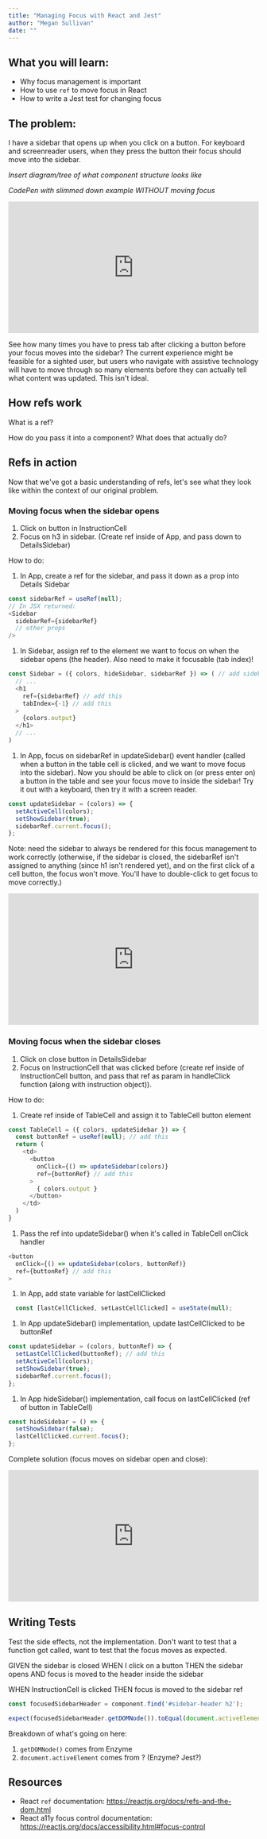 ```yaml
---
title: "Managing Focus with React and Jest"
author: "Megan Sullivan"
date: ""
---
```


## What you will learn:
* Why focus management is important
* How to use `ref` to move focus in React
* How to write a Jest test for changing focus

## The problem:
I have a sidebar that opens up when you click on a button. For keyboard and screenreader users, when they press the button their focus should move into the sidebar.

_Insert diagram/tree of what component structure looks like_

_CodePen with slimmed down example WITHOUT moving focus_

<iframe height="265" style="width: 100%;" scrolling="no" title="Managing Focus in React" src="https://codepen.io/meganesu/embed/preview/OJVXwer?height=265&theme-id=dark&default-tab=js,result" frameborder="no" allowtransparency="true" allowfullscreen="true">
  See the Pen <a href='https://codepen.io/meganesu/pen/OJVXwer'>Managing Focus in React</a> by Megan Sullivan
  (<a href='https://codepen.io/meganesu'>@meganesu</a>) on <a href='https://codepen.io'>CodePen</a>.
</iframe>

See how many times you have to press tab after clicking a button before your focus moves into the sidebar? The current experience might be feasible for a sighted user, but users who navigate with assistive technology will have to move through so many elements before they can actually tell what content was updated. This isn't ideal.

## How refs work

What is a ref?

How do you pass it into a component? What does that actually do?

## Refs in action

Now that we've got a basic understanding of refs, let's see what they look like within the context of our original problem.

### Moving focus when the sidebar opens

1. Click on button in InstructionCell
1. Focus on h3 in sidebar. (Create ref inside of App, and pass down to DetailsSidebar)

How to do:

1. In App, create a ref for the sidebar, and pass it down as a prop into Details Sidebar
```javascript
const sidebarRef = useRef(null);
// In JSX returned:
<Sidebar
  sidebarRef={sidebarRef}
  // other props
/>
```
1. In Sidebar, assign ref to the element we want to focus on when the sidebar opens (the header). Also need to make it focusable (tab index)!
```javascript
const Sidebar = ({ colors, hideSidebar, sidebarRef }) => ( // add sidebarRef prop
  // ...
  <h1
    ref={sidebarRef} // add this
    tabIndex={-1} // add this
  >
    {colors.output}
  </h1>
  // ...
)
```
1. In App, focus on sidebarRef in updateSidebar() event handler (called when a button in the table cell is clicked, and we want to move focus into the sidebar). Now you should be able to click on (or press enter on) a button in the table and see your focus move to inside the sidebar! Try it out with a keyboard, then try it with a screen reader.
```javascript
const updateSidebar = (colors) => {
  setActiveCell(colors);
  setShowSidebar(true);
  sidebarRef.current.focus();
};
```

Note: need the sidebar to always be rendered for this focus management to work correctly (otherwise, if the sidebar is closed, the sidebarRef isn't assigned to anything (since h1 isn't rendered yet), and on the first click of a cell button, the focus won't move. You'll have to double-click to get focus to move correctly.)

<iframe height="265" style="width: 100%;" scrolling="no" title="Managing Focus in React (move focus on sidebar open only)" src="https://codepen.io/meganesu/embed/preview/jOPMbGX?height=265&theme-id=dark&default-tab=js,result" frameborder="no" allowtransparency="true" allowfullscreen="true">
  See the Pen <a href='https://codepen.io/meganesu/pen/jOPMbGX'>Managing Focus in React (move focus on sidebar open only)</a> by Megan Sullivan
  (<a href='https://codepen.io/meganesu'>@meganesu</a>) on <a href='https://codepen.io'>CodePen</a>.
</iframe>

### Moving focus when the sidebar closes

1. Click on close button in DetailsSidebar
1. Focus on InstructionCell that was clicked before (create ref inside of InstructionCell button, and pass that ref as param in handleClick function (along with instruction object)).

How to do:

1. Create ref inside of TableCell and assign it to TableCell button element
```javascript
const TableCell = ({ colors, updateSidebar }) => {
  const buttonRef = useRef(null); // add this
  return (
    <td>
      <button
        onClick={() => updateSidebar(colors)}
        ref={buttonRef} // add this
      >
        { colors.output }
      </button>
    </td>
  )
}
```
1. Pass the ref into updateSidebar() when it's called in TableCell onClick handler
```javascript
<button
  onClick={() => updateSidebar(colors, buttonRef)}
  ref={buttonRef} // add this
>
```
1. In App, add state variable for lastCellClicked
```javascript
  const [lastCellClicked, setLastCellClicked] = useState(null);
```
1. In App updateSidebar() implementation, update lastCellClicked to be buttonRef
```javascript
const updateSidebar = (colors, buttonRef) => {
  setLastCellClicked(buttonRef); // add this
  setActiveCell(colors);
  setShowSidebar(true);
  sidebarRef.current.focus();
};
```
1. In App hideSidebar() implementation, call focus on lastCellClicked (ref of button in TableCell)
```javascript
const hideSidebar = () => {
  setShowSidebar(false);
  lastCellClicked.current.focus();
};
```

Complete solution (focus moves on sidebar open and close):

<iframe height="265" style="width: 100%;" scrolling="no" title="Managing Focus in React (move focus on sidebar open and close)" src="https://codepen.io/meganesu/embed/preview/abOmwbg?height=265&theme-id=dark&default-tab=js,result" frameborder="no" allowtransparency="true" allowfullscreen="true">
  See the Pen <a href='https://codepen.io/meganesu/pen/abOmwbg'>Managing Focus in React (move focus on sidebar open and close)</a> by Megan Sullivan
  (<a href='https://codepen.io/meganesu'>@meganesu</a>) on <a href='https://codepen.io'>CodePen</a>.
</iframe>

## Writing Tests

Test the side effects, not the implementation. Don't want to test that a function got called, want to test that the focus moves as expected.

GIVEN the sidebar is closed
WHEN I click on a button
THEN the sidebar opens
AND focus is moved to the header inside the sidebar

WHEN InstructionCell is clicked
THEN focus is moved to the sidebar ref

```javascript
const focusedSidebarHeader = component.find('#sidebar-header h2');

expect(focusedSidebarHeader.getDOMNode()).toEqual(document.activeElement);
```

Breakdown of what's going on here:
1. `getDOMNode()` comes from Enzyme
1. `document.activeElement` comes from ? (Enzyme? Jest?)

## Resources

- React `ref` documentation: https://reactjs.org/docs/refs-and-the-dom.html
- React a11y focus control documentation: https://reactjs.org/docs/accessibility.html#focus-control
